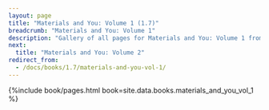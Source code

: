 ```yaml
---
layout: page
title: "Materials and You: Volume 1 (1.7)"
breadcrumb: "Materials and You: Volume 1"
description: "Gallery of all pages for Materials and You: Volume 1 from Tinkers' Construct in Minecraft 1.7.10."
next:
  title: "Materials and You: Volume 2"
redirect_from:
  - /docs/books/1.7/materials-and-you-vol-1/
---
```


{%include book/pages.html book=site.data.books.materials_and_you_vol_1 %}